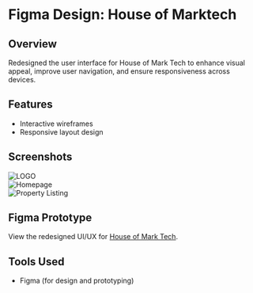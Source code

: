 # Figma Design: House of Marktech

## Overview
Redesigned the user interface for House of Mark Tech to enhance visual appeal, improve user navigation, and ensure responsiveness across devices.

## Features
- Interactive wireframes
- Responsive layout design

## Screenshots
![LOGO](images/logo.png)  
![Homepage](images/homepage.png)  
![Property Listing](images/listing.png)

## Figma Prototype
View the redesigned UI/UX for [House of Mark Tech](https://www.figma.com/design/wjd6Hy51N0BdfX2FuTs1zc/task?node-id=23-2&t=uKDsVWbLWqVFYfuh-1).

## Tools Used
- Figma (for design and prototyping)
